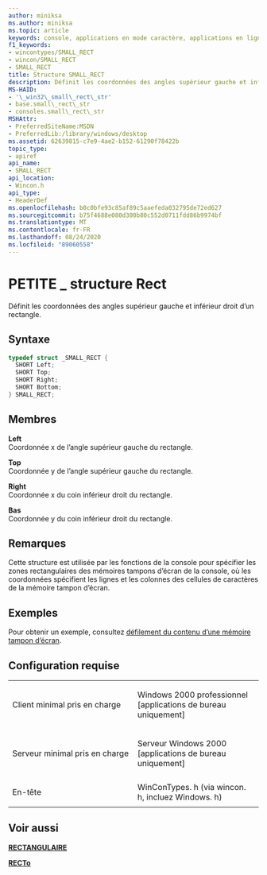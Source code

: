 ```yaml
---
author: miniksa
ms.author: miniksa
ms.topic: article
keywords: console, applications en mode caractère, applications en ligne de commande, applications Terminal Server, API de console
f1_keywords:
- wincontypes/SMALL_RECT
- wincon/SMALL_RECT
- SMALL_RECT
title: Structure SMALL_RECT
description: Définit les coordonnées des angles supérieur gauche et inférieur droit d’un rectangle.
MS-HAID:
- '\_win32\_small\_rect\_str'
- base.small\_rect\_str
- consoles.small\_rect\_str
MSHAttr:
- PreferredSiteName:MSDN
- PreferredLib:/library/windows/desktop
ms.assetid: 62639815-c7e9-4ae2-b152-61290f78422b
topic_type:
- apiref
api_name:
- SMALL_RECT
api_location:
- Wincon.h
api_type:
- HeaderDef
ms.openlocfilehash: b0c0bfe93c85af89c5aaefeda032795de72ed627
ms.sourcegitcommit: b75f4688e080d300b80c552d0711fdd86b9974bf
ms.translationtype: MT
ms.contentlocale: fr-FR
ms.lasthandoff: 08/24/2020
ms.locfileid: "89060558"
---
```

# <a name="small_rect-structure"></a>PETITE \_ structure Rect


Définit les coordonnées des angles supérieur gauche et inférieur droit d’un rectangle.

<a name="syntax"></a>Syntaxe
------

```C
typedef struct _SMALL_RECT {
  SHORT Left;
  SHORT Top;
  SHORT Right;
  SHORT Bottom;
} SMALL_RECT;
```

<a name="members"></a>Membres
-------

**Left**  
Coordonnée x de l’angle supérieur gauche du rectangle.

**Top**  
Coordonnée y de l’angle supérieur gauche du rectangle.

**Right**  
Coordonnée x du coin inférieur droit du rectangle.

**Bas**  
Coordonnée y du coin inférieur droit du rectangle.

<a name="remarks"></a>Remarques
-------

Cette structure est utilisée par les fonctions de la console pour spécifier les zones rectangulaires des mémoires tampons d’écran de la console, où les coordonnées spécifient les lignes et les colonnes des cellules de caractères de la mémoire tampon d’écran.

<a name="examples"></a>Exemples
--------

Pour obtenir un exemple, consultez [défilement du contenu d’une mémoire tampon d’écran](scrolling-a-screen-buffer-s-contents.md).

<a name="requirements"></a>Configuration requise
------------

<table>
<colgroup>
<col width="50%" />
<col width="50%" />
</colgroup>
<tbody>
<tr class="odd">
<td><p>Client minimal pris en charge</p></td>
<td><p>Windows 2000 professionnel [applications de bureau uniquement]</p></td>
</tr>
<tr class="even">
<td><p>Serveur minimal pris en charge</p></td>
<td><p>Serveur Windows 2000 [applications de bureau uniquement]</p></td>
</tr>
<tr class="odd">
<td><p>En-tête</p></td>
<td>WinConTypes. h (via wincon. h, incluez Windows. h)</td>
</tr>
</tbody>
</table>

## <a name="span-idsee_alsospansee-also"></a><span id="see_also"></span>Voir aussi


[**RECTANGULAIRE**](https://msdn.microsoft.com/library/windows/desktop/dd162897)

[**RECTo**](https://msdn.microsoft.com/library/windows/desktop/dd162907)

 

 




